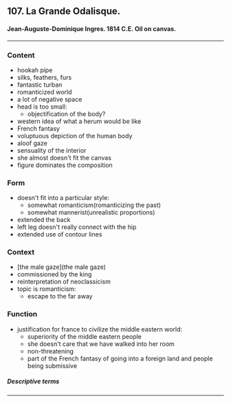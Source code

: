 <!-- order:6 -->
## 107. La Grande Odalisque. 


#### Jean-Auguste-Dominique Ingres. 1814 C.E. Oil on canvas.

---

### Content
- hookah pipe
- silks, feathers, furs
- fantastic turban
- romanticized world
- a lot of negative space
- head is too small:
  - objectification of the body?
- western idea of what a herum would be like
- French fantasy
- voluptuous depiction of the human body
- aloof gaze
- sensuality of the interior
- she almost doesn't fit the canvas
- figure dominates the composition

### Form
- doesn't fit into a particular style:
  - somewhat romanticism(romanticizing the past)
  - somewhat mannerist(unrealistic proportions)
- extended the back
- left leg doesn't really connect with the hip
- extended use of contour lines

### Context
- [the male gaze](the male gaze)
- commissioned by the king 
- reinterpretation of neoclassicism
- topic is romanticism:
  - escape to the far away

### Function
- justification for france to civilize the middle eastern world:
  - superiority of the middle eastern people
  - she doesn't care that we have walked into her room
  - non-threatening
  - part of the French fantasy of going into a foreign land and people being submissive

##### Descriptive terms

---
